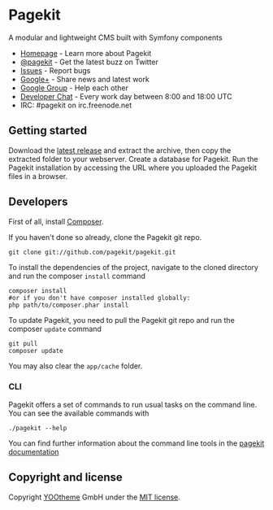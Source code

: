 # Pagekit

A modular and lightweight CMS built with Symfony components

* [Homepage](http://pagekit.com) - Learn more about Pagekit
* [@pagekit](https://twitter.com/pagekit) - Get the latest buzz on Twitter
* [Issues](http://github.com/pagekit/pagekit/issues) - Report bugs
* [Google+](https://plus.google.com/communities/104125443335488004107) - Share news and latest work
* [Google Group](https://plus.google.com/communities/104125443335488004107) - Help each other
* [Developer Chat](https://www.hipchat.com/giPcIKmrx) - Every work day between 8:00 and 18:00 UTC
* IRC: #pagekit on irc.freenode.net

## Getting started

Download the [latest release](http://www.pagekit.com) and extract the archive, then copy the extracted folder to your webserver.
Create a database for Pagekit.
Run the Pagekit installation by accessing the URL where you uploaded the Pagekit files in a browser.


## Developers

First of all, install [Composer](https://getcomposer.org/doc/00-intro.md#installation-nix).

If you haven't done so already, clone the Pagekit git repo.
```
git clone git://github.com/pagekit/pagekit.git
```

To install the dependencies of the project, navigate to the cloned directory and run the composer `install` command
```
composer install
#or if you don't have composer installed globally:
php path/to/composer.phar install
```

To update Pagekit, you need to pull the Pagekit git repo and run the composer `update` command

```
git pull
composer update
```

You may also clear the `app/cache` folder.

### CLI

Pagekit offers a set of commands to run usual tasks on the command line. You can see the available commands with
```
./pagekit --help
```
You can find further information about the command line tools in the [pagekit documentation](http://www.pagekit.com/docs/quickstart)


## Copyright and license

Copyright [YOOtheme](http://www.yootheme.com) GmbH under the [MIT license](LICENSE).
